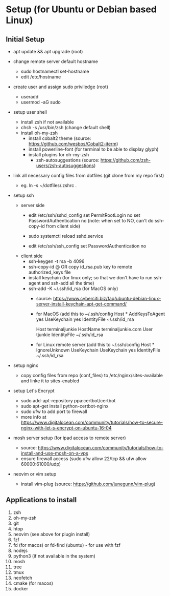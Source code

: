# Setup (for Ubuntu or Debian based Linux)

## Initial Setup
  - apt update && apt upgrade (root)
  - change remote server default hostname
    - sudo hostnamectl set-hostname <desire name>
    - edit /etc/hostname
  - create user and assign sudo priviledge (root)
      - useradd <username> 
      - usermod -aG sudo <username>
  - setup user shell
      - install zsh if not available
      - chsh -s /usr/bin/zsh <username> (change default shell)
      - install oh-my-zsh
          - install cobalt2 theme (source: https://github.com/wesbos/Cobalt2-iterm)
          - install powerline-font (for terminal to be able to display glyph)
          - install plugins for oh-my-zsh
              - zsh-autosuggestions (source: https://github.com/zsh-users/zsh-autosuggestions)
  - link all necessary config files from dotfiles (git clone from my repo first)
      - eg. ln -s ~/dotfiles/.zshrc .
  - setup ssh
      - server side
          - edit /etc/ssh/sshd_config
              set PermitRootLogin no
              set PasswordAuthentication no (note: when set to NO, can't do ssh-copy-id from client side)
          - sudo systemctl reload sshd.service
          
          - edit /etc/ssh/ssh_config
              set PasswordAuthentication no 
      - client side
          - ssh-keygen -t rsa -b 4096
          - ssh-copy-id <username>@<remote-server> OR copy id_rsa.pub key to remote authorized_keys file
          - install keychain (for linux only; so that we don't have to run ssh-agent and ssh-add all the time)
          - ssh-add -K ~/.ssh/id_rsa (for MacOS only)
              - source: https://www.cyberciti.biz/faq/ubuntu-debian-linux-server-install-keychain-apt-get-command/

              - for MacOS (add this to ~/.ssh/config
                  Host *
                  AddKeysToAgent yes
                  UseKeychain yes
                  IdentityFile ~/.ssh/id_rsa

                  Host terminaljunkie
                  HostName terminaljunkie.com
                  User tjunkie
                  IdentityFile ~/.ssh/id_rsa

              - for Linux remote server (add this to ~/.ssh/config
                  Host *
                  IgnoreUnknown UseKeychain
                  UseKeychain yes
                  IdentityFile ~/.ssh/id_rsa

  - setup nginx
      - copy config files from repo (conf_files) to /etc/nginx/sites-available and linke it to sites-enabled
  - setup Let's Encrypt
      - sudo add-apt-repository ppa:certbot/certbot
      - sudo apt-get install python-certbot-nginx
      - sudo ufw to add port to firewall  
      - more info at https://www.digitalocean.com/community/tutorials/how-to-secure-nginx-with-let-s-encrypt-on-ubuntu-16-04

  - mosh server setup (for ipad access to remote server)
      - source: https://www.digitalocean.com/community/tutorials/how-to-install-and-use-mosh-on-a-vps
      - ensure firewall access (sudo ufw allow 22/tcp && ufw allow 60000:61000/udp)

  - neovim or vim setup
      - install vim-plug (source: https://github.com/junegunn/vim-plug)


## Applications to install
  1)  zsh
  2)  oh-my-zsh
  3)  git 
  4)  htop
  5)  neovim (see above for plugin install)
  6)  fzf
  7)  fd (for macos) or fd-find (ubuntu) - for use with fzf
  8)  nodejs
  9)  python3 (if not available in the system)
  10) mosh
  11) tree
  12) tmux
  13) neofetch
  14) cmake (for macos)
  15) docker
